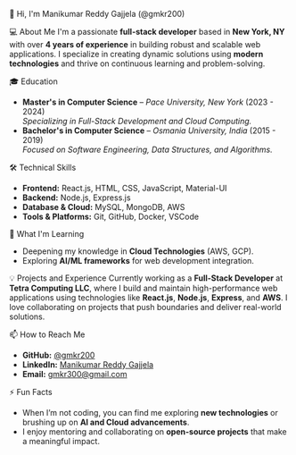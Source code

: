 👋 Hi, I'm Manikumar Reddy Gajjela (@gmkr200)

💻 About Me
I'm a passionate **full-stack developer** based in **New York, NY** with over **4 years of experience** in building robust and scalable web applications. I specialize in creating dynamic solutions using **modern technologies** and thrive on continuous learning and problem-solving.

 🎓 Education
- **Master's in Computer Science** – *Pace University, New York* (2023 - 2024)  
  *Specializing in Full-Stack Development and Cloud Computing.*
- **Bachelor's in Computer Science** – *Osmania University, India* (2015 - 2019)  
  *Focused on Software Engineering, Data Structures, and Algorithms.*

 🛠️ Technical Skills
- **Frontend:** React.js, HTML, CSS, JavaScript, Material-UI  
- **Backend:** Node.js, Express.js  
- **Database & Cloud:** MySQL, MongoDB, AWS  
- **Tools & Platforms:** Git, GitHub, Docker, VSCode

 🌱 What I'm Learning
- Deepening my knowledge in **Cloud Technologies** (AWS, GCP).  
- Exploring **AI/ML frameworks** for web development integration.

 💡 Projects and Experience
Currently working as a **Full-Stack Developer** at **Tetra Computing LLC**, where I build and maintain high-performance web applications using technologies like **React.js**, **Node.js**, **Express**, and **AWS**. I love collaborating on projects that push boundaries and deliver real-world solutions.

 📫 How to Reach Me
- **GitHub:** [@gmkr200](https://github.com/gmkr200)  
- **LinkedIn:** [Manikumar Reddy Gajjela](https://www.linkedin.com/in/manireddy12/)  
- **Email:** gmkr300@gmail.com  

 ⚡ Fun Facts
- When I’m not coding, you can find me exploring **new technologies** or brushing up on **AI and Cloud advancements**.  
- I enjoy mentoring and collaborating on **open-source projects** that make a meaningful impact.
